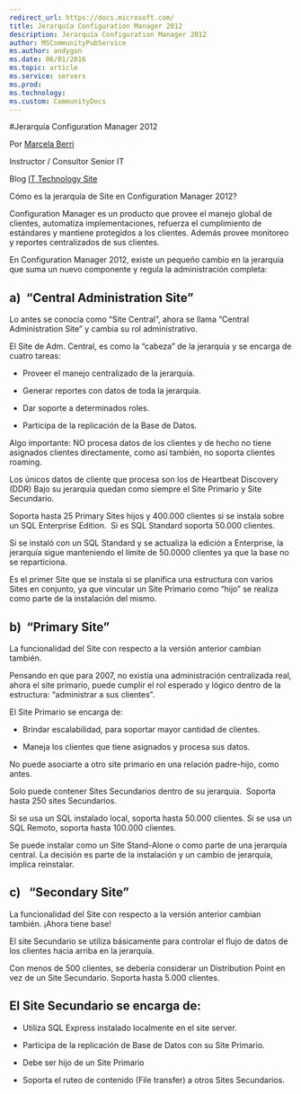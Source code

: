 ```yaml
---
redirect_url: https://docs.microsoft.com/
title: Jerarquía Configuration Manager 2012
description: Jerarquía Configuration Manager 2012
author: MSCommunityPubService
ms.author: andygon
ms.date: 06/01/2016
ms.topic: article
ms.service: servers
ms.prod: 
ms.technology:
ms.custom: CommunityDocs
---
```


#Jerarquía Configuration Manager 2012

Por [Marcela Berri](https://plus.google.com/102022832380927697290/posts/p/pub)

Instructor / Consultor Senior IT

Blog [IT Technology Site](http://ittechnologysite.blogspot.com.ar/)



Cómo es la jerarquía de Site en Configuration Manager 2012? 

Configuration Manager es un producto que provee el manejo global de
clientes, automatiza implementaciones, refuerza el cumplimiento de
estándares y mantiene protegidos a los clientes. Además provee monitoreo
y reportes centralizados de sus clientes.

En Configuration Manager 2012, existe un pequeño cambio en la jerarquía
que suma un nuevo componente y regula la administración completa:
<span id="more" class="anchor"></span>


a)  “Central Administration Site”
---------------------------------

Lo antes se conocía como “Site Central”, ahora se llama “Central
Administration Site” y cambia su rol administrativo.

El Site de Adm. Central, es como la “cabeza” de la jerarquía y se
encarga de cuatro tareas:

- Proveer el manejo centralizado de la jerarquía.

- Generar reportes con datos de toda la jerarquía.

- Dar soporte a determinados roles.

- Participa de la replicación de la Base de Datos.



Algo importante: NO procesa datos de los clientes y de hecho no tiene
asignados clientes directamente, como así también, no soporta clientes
roaming.

Los únicos datos de cliente que procesa son los de Heartbeat Discovery
(DDR)
Bajo su jerarquía quedan como siempre el Site Primario y Site
Secundario.

Soporta hasta 25 Primary Sites hijos y 400.000 clientes si se instala
sobre un SQL Enterprise Edition.  Si es SQL Standard soporta 50.000
clientes.

Si se instaló con un SQL Standard y se actualiza la edición a
Enterprise, la jerarquía sigue manteniendo el límite de 50.0000 clientes
ya que la base no se reparticiona.

Es el primer Site que se instala si se planifica una estructura con
varios Sites en conjunto, ya que vincular un Site Primario como “hijo”
se realiza como parte de la instalación del mismo.


b)  “Primary Site”
------------------

La funcionalidad del Site con respecto a la versión anterior cambian
también.

Pensando en que para 2007, no existía una administración centralizada
real, ahora el site primario, puede cumplir el rol esperado y lógico
dentro de la estructura: “administrar a sus clientes”.

El Site Primario se encarga de:

- Brindar escalabilidad, para soportar mayor cantidad de clientes.

- Maneja los clientes que tiene asignados y procesa sus datos.



No puede asociarte a otro site primario en una relación padre-hijo, como
antes.

Solo puede contener Sites Secundarios dentro de su jerarquía.  Soporta
hasta 250 sites Secundarios.

Si se usa un SQL instalado local, soporta hasta 50.000 clientes.
Si se usa un SQL Remoto, soporta hasta 100.000 clientes.

Se puede instalar como un Site Stand-Alone o como parte de una jerarquía
central. La decisión es parte de la instalación y un cambio de
jerarquía, implica reinstalar.

c)   “Secondary Site” 
----------------------

La funcionalidad del Site con respecto a la versión anterior cambian
también. ¡Ahora tiene base!

El site Secundario se utiliza básicamente para controlar el flujo de
datos de los clientes hacia arriba en la jerarquía.

Con menos de 500 clientes, se debería considerar un Distribution Point
en vez de un Site Secundario.
Soporta hasta 5.000 clientes.

El Site Secundario se encarga de:
---------------------------------

- Utiliza SQL Express instalado localmente en el site server.

- Participa de la replicación de Base de Datos con su Site Primario.

- Debe ser hijo de un Site Primario

- Soporta el ruteo de contenido (File transfer) a otros Sites Secundarios.






